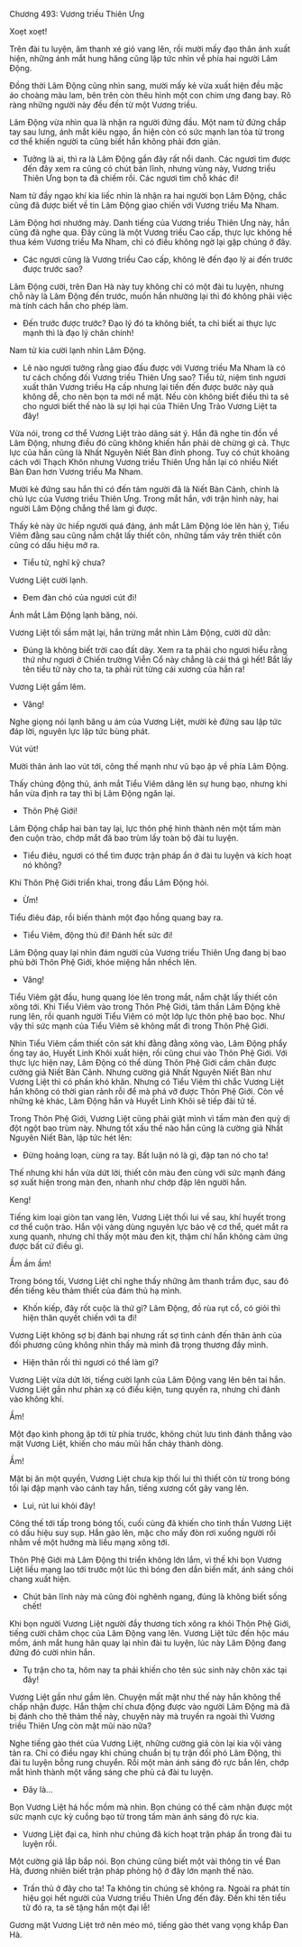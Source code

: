 




Chương 493: Vương triều Thiên Ưng


Xoẹt xoẹt!

Trên đài tu luyện, âm thanh xé gió vang lên, rồi mười mấy đạo thân ảnh xuất hiện, những ánh mắt hung hăng cũng lập tức nhìn về phía hai người Lâm Động.

Đồng thời Lâm Động cũng nhìn sang, mười mấy kẻ vừa xuất hiện đều mặc áo choàng màu lam, bên trên còn thêu hình một con chim ưng đang bay. Rõ ràng những người này đều đến từ một Vương triều.

Lâm Động vừa nhìn qua là nhận ra người đứng đầu. Một nam tử đứng chắp tay sau lưng, ánh mắt kiêu ngạo, ẩn hiện còn có sức mạnh lan tỏa từ trong cơ thể khiến người ta cũng biết hắn không phải đơn giản.

- Tưởng là ai, thì ra là Lâm Động gần đây rất nổi danh. Các ngươi tìm được đến đây xem ra cũng có chút bản lĩnh, nhưng vùng này, Vương triều Thiên Ưng bọn ta đã chiếm rồi. Các ngươi tìm chỗ khác đi!

Nam tử đầy ngạo khí kia liếc nhìn là nhận ra hai người bọn Lâm Động, chắc cũng đã được biết về tin Lâm Động giao chiến với Vương triều Ma Nham.

Lâm Động hơi nhướng mày. Danh tiếng của Vương triều Thiên Ưng này, hắn cũng đã nghe qua. Đây cũng là một Vương triều Cao cấp, thực lực không hề thua kém Vương triều Ma Nham, chỉ có điều không ngờ lại gặp chúng ở đây.

- Các ngươi cũng là Vương triều Cao cấp, không lẽ đến đạo lý ai đến trước được trước sao?

Lâm Động cười, trên Đan Hà này tuy không chỉ có một đài tu luyện, nhưng chỗ này là Lâm Động đến trước, muốn hắn nhường lại thì đó không phải việc mà tính cách hắn cho phép làm.

- Đến trước được trước? Đạo lý đó ta không biết, ta chỉ biết ai thực lực mạnh thì là đạo lý chân chính!

Nam tử kia cười lạnh nhìn Lâm Động.

- Lẽ nào ngươi tưởng rằng giao đấu được với Vương triều Ma Nham là có tư cách chống đối Vương triều Thiên Ưng sao? Tiểu tử, niệm tình ngươi xuất thân Vương triều Hạ cấp nhưng lại tiến đến được bước này quả không dễ, cho nên bọn ta mới nể mặt. Nếu còn không biết điều thì ta sẽ cho ngươi biết thế nào là sự lợi hại của Thiên Ưng Trảo Vương Liệt ta đây!

Vừa nói, trong cơ thể Vương Liệt trào dâng sát ý. Hắn đã nghe tin đồn về Lâm Động, nhưng điều đó cũng không khiến hắn phải dè chừng gì cả. Thực lực của hắn cũng là Nhất Nguyên Niết Bàn đỉnh phong. Tuy có chút khoảng cách với Thạch Khôn nhưng Vương triều Thiên Ưng hắn lại có nhiều Niết Bàn Đan hơn Vương triều Ma Nham.

Mười kẻ đứng sau hắn thì có đến tám người đã là Niết Bàn Cảnh, chính là chủ lực của Vương triều Thiên Ưng. Trong mắt hắn, với trận hình này, hai người Lâm Động chẳng thể làm gì được.

Thấy kẻ này ức hiếp người quá đáng, ánh mắt Lâm Động lóe lên hàn ý, Tiểu Viêm đằng sau cũng nắm chặt lấy thiết côn, những tấm vảy trên thiết côn cũng có dấu hiệu mở ra.

- Tiểu tử, nghĩ kỹ chưa?

Vương Liệt cười lạnh.

- Đem đàn chó của ngươi cút đi!

Ánh mắt Lâm Động lạnh băng, nói.

Vương Liệt tối sầm mặt lại, hắn trừng mắt nhìn Lâm Động, cười dữ dằn:

- Đúng là không biết trời cao đất dày. Xem ra ta phải cho ngươi hiểu rằng thứ như ngươi ở Chiến trường Viễn Cổ này chẳng là cái thá gì hết! Bắt lấy tên tiểu tử này cho ta, ta phải rút từng cái xương của hắn ra!

Vương Liệt gầm lêm.

- Vâng!

Nghe giọng nói lạnh băng u ám của Vương Liệt, mười kẻ đứng sau lập tức đáp lời, nguyên lực lập tức bùng phát.

Vút vút!

Mười thân ảnh lao vút tới, công thế mạnh như vũ bạo ập về phía Lâm Động.

Thấy chúng động thủ, ánh mắt Tiểu Viêm dâng lên sự hung bạo, nhưng khi hắn vừa định ra tay thì bị Lâm Động ngăn lại.

- Thôn Phệ Giới!

Lâm Động chắp hai bàn tay lại, lực thôn phệ hình thành nên một tấm màn đen cuộn trào, chớp mắt đã bao trùm lấy toàn bộ đài tu luyện.

- Tiểu điêu, ngươi có thể tìm được trận pháp ẩn ở đài tu luyện và kích hoạt nó không?

Khi Thôn Phệ Giới triển khai, trong đầu Lâm Động hỏi.

- Ừm!

Tiểu điêu đáp, rồi biến thành một đạo hồng quang bay ra.

- Tiểu Viêm, động thủ đi! Đánh hết sức đi!

Lâm Động quay lại nhìn đám người của Vương triều Thiên Ưng đang bị bao phủ bởi Thôn Phệ Giới, khóe miệng hắn nhếch lên.

- Vâng!

Tiểu Viêm gật đầu, hung quang lóe lên trong mắt, nắm chặt lấy thiết côn xông tới. Khi Tiểu Viêm vào trong Thôn Phệ Giới, tâm thần Lâm Động khẽ rung lên, rồi quanh người Tiểu Viêm có một lớp lực thôn phệ bao bọc. Như vậy thì sức mạnh của Tiểu Viêm sẽ không mất đi trong Thôn Phệ Giới.

Nhìn Tiểu Viêm cầm thiết côn sát khí đằng đằng xông vào, Lâm Động phẩy ống tay áo, Huyết Linh Khôi xuất hiện, rồi cũng chui vào Thôn Phệ Giới. Với thực lực hiện nay, Lâm Động có thể dùng Thôn Phệ Giới cầm chân được cường giả Niết Bàn Cảnh. Nhưng cường giả Nhất Nguyên Niết Bàn như Vương Liệt thì có phần khó khăn. Nhưng có Tiểu Viêm thì chắc Vương Liệt hắn không có thời gian rảnh rỗi để mà phá vỡ được Thôn Phệ Giới. Còn về những kẻ khác, Lâm Động hắn và Huyết Linh Khôi sẽ tiếp đãi tử tế.

Trong Thôn Phệ Giới, Vương Liệt cũng phải giật mình vì tấm màn đen quỷ dị đột ngột bao trùm này. Nhưng tốt xấu thế nào hắn cũng là cường giả Nhất Nguyên Niết Bàn, lập tức hét lên:

- Đừng hoảng loạn, cùng ra tay. Bất luận nó là gì, đập tan nó cho ta!

Thế nhưng khi hắn vừa dứt lời, thiết côn màu đen cùng với sức mạnh đáng sợ xuất hiện trong màn đen, nhanh như chớp đập lên người hắn.

Keng!

Tiếng kim loại giòn tan vang lên, Vương Liệt thối lui về sau, khí huyết trong cơ thể cuộn trào. Hắn vội vàng dùng nguyên lực bảo vệ cơ thể, quét mắt ra xung quanh, nhưng chỉ thấy một màu đen kịt, thậm chí hắn không cảm ứng được bất cứ điều gì.

Ầm ầm ầm!

Trong bóng tối, Vương Liệt chỉ nghe thấy những âm thanh trầm đục, sau đó đến tiếng kêu thảm thiết của đám thủ hạ mình.

- Khốn kiếp, đây rốt cuộc là thứ gì? Lâm Động, đồ rùa rụt cổ, có giỏi thì hiện thân quyết chiến với ta đi!

Vương Liệt không sợ bị đánh bại nhưng rất sợ tình cảnh đến thân ảnh của đối phương cũng không nhìn thấy mà mình đã trọng thương đầy mình.

- Hiện thân rồi thì ngươi có thể làm gì?

Vương Liệt vừa dứt lời, tiếng cười lạnh của Lâm Động vang lên bên tai hắn. Vương Liệt gần như phản xạ có điều kiện, tung quyền ra, nhưng chỉ đánh vào không khí.

Ầm!

Một đạo kình phong ập tới từ phía trước, không chút lưu tình đánh thẳng vào mặt Vương Liệt, khiến cho máu mũi hắn chảy thành dòng.

Ầm!

Mặt bị ăn một quyền, Vương Liệt chưa kịp thối lui thì thiết côn từ trong bóng tối lại đập mạnh vào cánh tay hắn, tiếng xương cốt gãy vang lên.

- Lui, rút lui khỏi đây!

Công thế tới tấp trong bóng tối, cuối cùng đã khiến cho tinh thần Vương Liệt có dấu hiệu suy sụp. Hắn gào lên, mặc cho mấy đòn rơi xuống người rồi nhằm về một hướng mà liều mạng xông tới.

Thôn Phệ Giới mà Lâm Động thi triển không lớn lắm, vì thế khi bọn Vương Liệt liều mạng lao tới trước một lúc thì bóng đen dần biến mất, ánh sáng chói chang xuất hiện.

- Chút bản lĩnh này mà cũng đòi nghênh ngang, đúng là không biết sống chết!

Khi bọn người Vương Liệt người đầy thương tích xông ra khỏi Thôn Phệ Giới, tiếng cười châm chọc của Lâm Động vang lên. Vương Liệt tức đến hộc máu mồm, ánh mắt hung hãn quay lại nhìn đài tu luyện, lúc này Lâm Động đang đứng đó cười nhìn hắn.

- Tụ trận cho ta, hôm nay ta phải khiến cho tên súc sinh này chôn xác tại đây!

Vương Liệt gần như gầm lên. Chuyện mất mặt như thế này hắn không thể chấp nhận được. Hắn thậm chí chưa động được vào người Lâm Động mà đã bị đánh cho thê thảm thế này, chuyện này mà truyền ra ngoài thì Vương triều Thiên Ưng còn mặt mũi nào nữa?

Nghe tiếng gào thét của Vương Liệt, những cường giả còn lại kia vội vàng tản ra. Chỉ có điều ngay khi chúng chuẩn bị tụ trận đối phó Lâm Động, thì đài tu luyện bỗng rung chuyển. Rồi một màn ánh sáng đỏ rực bắn lên, chớp mắt hình thành một vầng sáng che phủ cả đài tu luyện.

- Đây là…

Bọn Vương Liệt há hốc mồm mà nhìn. Bọn chúng có thể cảm nhận được một sức mạnh cực kỳ cuồng bạo từ trong tấm màn ánh sáng đỏ rực kia.

- Vương Liệt đại ca, hình như chúng đã kích hoạt trận pháp ẩn trong đài tu luyện rồi.

Một cường giả lắp bắp nói. Bọn chúng cũng biết một vài thông tin về Đan Hà, đương nhiên biết trận pháp phòng hộ ở đây lớn mạnh thế nào.

- Trấn thủ ở đây cho ta! Ta không tin chúng sẽ không ra. Ngoài ra phát tín hiệu gọi hết người của Vương triều Thiên Ưng đến đây. Đến khi tên tiểu tử đó ra, ta sẽ tặng hắn một đại lễ!

Gương mặt Vương Liệt trở nên méo mó, tiếng gào thét vang vọng khắp Đan Hà.




